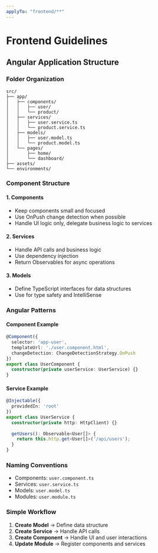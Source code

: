 ```yaml
---
applyTo: "frontend/**"
---
```


# Frontend Guidelines

## Angular Application Structure

### Folder Organization

```
src/
├── app/
│   ├── components/
│   │   ├── user/
│   │   └── product/
│   ├── services/
│   │   ├── user.service.ts
│   │   └── product.service.ts
│   ├── models/
│   │   ├── user.model.ts
│   │   └── product.model.ts
│   └── pages/
│       ├── home/
│       └── dashboard/
├── assets/
└── environments/
```

### Component Structure

#### 1. Components
- Keep components small and focused
- Use OnPush change detection when possible
- Handle UI logic only, delegate business logic to services

#### 2. Services
- Handle API calls and business logic
- Use dependency injection
- Return Observables for async operations

#### 3. Models
- Define TypeScript interfaces for data structures
- Use for type safety and IntelliSense

### Angular Patterns

#### Component Example
```typescript
@Component({
  selector: 'app-user',
  templateUrl: './user.component.html',
  changeDetection: ChangeDetectionStrategy.OnPush
})
export class UserComponent {
  constructor(private userService: UserService) {}
}
```

#### Service Example
```typescript
@Injectable({
  providedIn: 'root'
})
export class UserService {
  constructor(private http: HttpClient) {}
  
  getUsers(): Observable<User[]> {
    return this.http.get<User[]>('/api/users');
  }
}
```

### Naming Conventions

- Components: `user.component.ts`
- Services: `user.service.ts`
- Models: `user.model.ts`
- Modules: `user.module.ts`

### Simple Workflow

1. **Create Model** → Define data structure
2. **Create Service** → Handle API calls
3. **Create Component** → Handle UI and user interactions
4. **Update Module** → Register components and services
